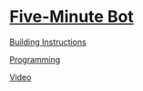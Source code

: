 # [Five-Minute Bot](http://nxtprograms.com/five_minute_bot)

[Building Instructions](http://nxtprograms.com/five_minute_bot/steps.html)

[Programming](http://nxtprograms.com/five_minute_bot/steps.html#Program)

[Video](http://www.youtube.com/watch?v=wjsJTenhHo8)
